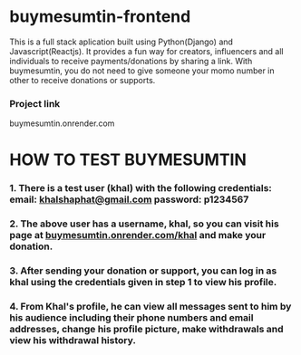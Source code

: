 # buymesumtin-frontend
This is a full stack aplication built using Python(Django) and Javascript(Reactjs).
It provides a fun way for creators, influencers and all individuals to receive payments/donations by sharing a link.
With buymesumtin, you do not need to give someone your momo number in other to receive donations or supports.

### Project link
buymesumtin.onrender.com

# HOW TO TEST BUYMESUMTIN
### 1. There is a test user (khal) with the following credentials: email: khalshaphat@gmail.com password: p1234567
### 2. The above user has a username, khal, so you can visit his page at [buymesumtin.onrender.com/khal](buymesumtin.onrender.com/khal) and make your donation.
### 3. After sending your donation or support, you can log in as khal using the credentials given in step 1 to view his profile.
### 4. From Khal's profile, he can view all messages sent to him by his audience including their phone numbers and email addresses, change his profile picture, make withdrawals and view his withdrawal history.
